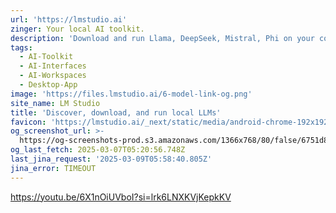 ```yaml
---
url: 'https://lmstudio.ai'
zinger: Your local AI toolkit.
description: 'Download and run Llama, DeepSeek, Mistral, Phi on your computer.'
tags:
  - AI-Toolkit
  - AI-Interfaces
  - AI-Workspaces
  - Desktop-App
image: 'https://files.lmstudio.ai/6-model-link-og.png'
site_name: LM Studio
title: 'Discover, download, and run local LLMs'
favicon: 'https://lmstudio.ai/_next/static/media/android-chrome-192x192.3a60873f.png'
og_screenshot_url: >-
  https://og-screenshots-prod.s3.amazonaws.com/1366x768/80/false/6751d818724ffdd34db94495dff2ad1b8f9768ba269fb8575395e2fdc3884040.jpeg
og_last_fetch: 2025-03-07T05:20:56.748Z
last_jina_request: '2025-03-09T05:58:40.805Z'
jina_error: TIMEOUT
---
```


https://youtu.be/6X1nOiUVboI?si=lrk6LNXKVjKepkKV
